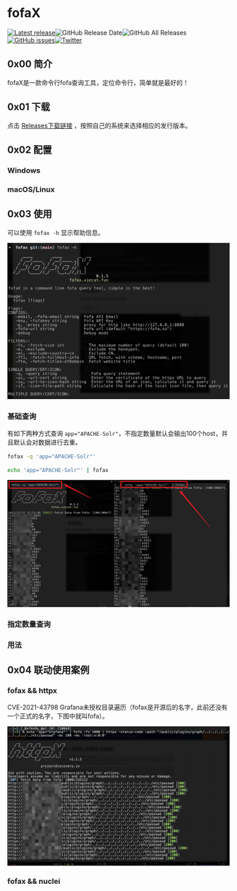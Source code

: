 # fofaX

[![Latest release](https://img.shields.io/github/v/release/xiecat/fofax)](https://github.com/xiecat/fofax/releases/latest)![GitHub Release Date](https://img.shields.io/github/release-date/xiecat/fofax)![GitHub All Releases](https://img.shields.io/github/downloads/xiecat/fofax/total)[![GitHub issues](https://img.shields.io/github/issues/xiecat/fofax)](https://github.com/xiecat/fofax/issues)[![Twitter](https://img.shields.io/twitter/follow/_0xf4n9x_?style=social)](https://twitter.com/_0xf4n9x_)

## 0x00 简介

fofaX是一款命令行fofa查询工具，定位命令行，简单就是最好的！

## 0x01 下载

点击 [Releases下载链接](https://github.com/xiecat/fofax/releases) ，按照自己的系统来选择相应的发行版本。

## 0x02 配置

### Windows



### macOS/Linux





## 0x03 使用

可以使用 `fofax -h` 显示帮助信息。

![fofax&httpx](./docs/images/help.png)

### 基础查询

有如下两种方式查询 `app="APACHE-Solr"`，不指定数量默认会输出100个host，并且默认会对数据进行去重。

```bash
fofax -q 'app="APACHE-Solr"'
```

```bash
echo 'app="APACHE-Solr"' | fofax
```

![fofax&httpx](./docs/images/query.png)

### 指定数量查询





### 用法



## 0x04 联动使用案例

### fofax && httpx

CVE-2021-43798 Grafana未授权目录遍历（fofax是开源后的名字，此前还没有一个正式的名字，下图中就叫fofa）。

![fofax&httpx](./docs/images/fofax&httpx.jpeg)

### fofax && nuclei

